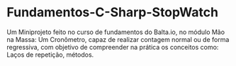 # Fundamentos-C-Sharp-StopWatch
 Um Miniprojeto feito no curso de fundamentos do Balta.io, no módulo Mão na Massa: Um Cronômetro, capaz de realizar contagem normal ou de forma regressiva, com objetivo de compreender na prática os conceitos como: Laços de repetição, métodos.
